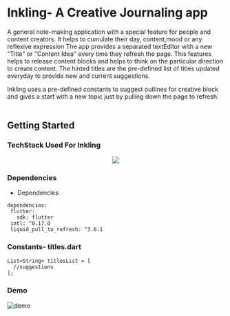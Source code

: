 # Inkling- A Creative Journaling app

A general note-making application with a special feature for people and content creators.
It helps to cumulate their day, content,mood or any reflexive expression
The app provides a separated textEditor with a new "Title" or "Content Idea" every time they refresh the page. This features helps to release content blocks
and helps to think on the particular direction to create content.
The hinted titles are the pre-defined list of titles updated everyday to provide new and current suggestions.

Inkling uses a pre-defined constants to suggest outlines for creative block and gives a start with a new topic just by pulling down the page to refresh.
<br>
<br>


## Getting Started

### TechStack Used For Inkling
<p align="center">
  <a href="https://skillicons.dev">
    <img src="https://skillicons.dev/icons?i=flutter,dart,vscode,git,figma" />
  </a>
</p>


### Dependencies

* Dependencies
  
 ```
dependencies:
  flutter:
    sdk: flutter
  intl: ^0.17.0
  liquid_pull_to_refresh: ^3.0.1
```

### Constants- titles.dart

```
List<String> titlesList = [
  //suggestions
];

```

###  Demo

![demo](https://github.com/muskanlalwani/Inkling/assets/80694201/5c8b8d1d-31ad-4a7e-ba63-f38c6a9b4130)





